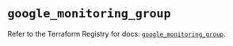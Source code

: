 # `google_monitoring_group`

Refer to the Terraform Registry for docs: [`google_monitoring_group`](https://registry.terraform.io/providers/hashicorp/google/6.34.1/docs/resources/monitoring_group).
